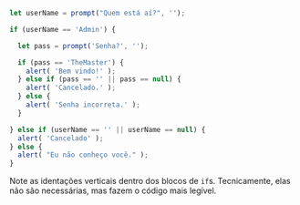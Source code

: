

```js run demo
let userName = prompt("Quem está aí?", '');

if (userName == 'Admin') {

  let pass = prompt('Senha?', '');

  if (pass == 'TheMaster') {
    alert( 'Bem vindo!' );
  } else if (pass == '' || pass == null) {
    alert( 'Cancelado.' );
  } else {
    alert( 'Senha incorreta.' );
  }

} else if (userName == '' || userName == null) {
  alert( 'Cancelado' );
} else {
  alert( "Eu não conheço você." );
}
```

Note as identações verticais dentro dos blocos de `if`s. Tecnicamente, elas não são necessárias, mas fazem o código mais legível.
